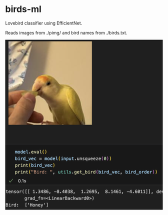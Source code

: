 # birds-ml
Lovebird classifier using EfficientNet.

Reads images from ./pimg/ and bird names from ./birds.txt.

![picture of Honey eating a seed, below text shows network detecting image as Honey](./screenshot.png "Honey")
